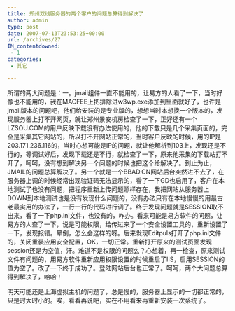 ```yaml
---
title: 郑州双线服务器的两个客户的问题总算得到解决了
author: admin
type: post
date: 2007-07-13T23:53:25+00:00
url: /archives/27
IM_contentdowned:
 - 1
categories:
 - 其它

---
```

所谓的两大问题是：一。jmail组件一直不能用的，让易方的人看了一下，当时好像也不能用的，我在MACFEE上把排除进w3wp.exe添加到里面就好了，也许是jmail版本的问题吧，他们给安装的是专业版的，想想当时本想换一个版本的，发现服务器上打不开网页，就让郑州景安机房检查了一下，正好还有一个LZSOU.COM的用户反映下载没有办法使用的，他的下载只是几个采集页面的，完全是采集其它网站的，所以打不开网站正常的，当时客户反映的时候，用的IP是203.171.236.116的，当时心想可能是IP的问题，就让他解析到103上，发现还是不行的，等调试好后，发现下载还是不行，就检查了一下，原来他采集的下载站打不开了，呵呵，没有想到解决另一个问题的时候也把这个给解决了。到止为止，JMAIL的问题总算解决了。另一个就是一个BBAD.CN网站后台突然进不去了，在服务器上调的时候经常出现验证码无法显示的，看了一下GD也启用了，客户在本地测试了也没有问题，把程序重新上传问题照样存在，我把网站从服务器上DOWN到本地测试也是没有发现什么问题的，没有办法只有在本地慢慢的用最古老最实用的办法了，一行一行的代码进行调了。终于发现问题就是SESSION取不出来，看了一下php.ini文件，也没有的，咋办。看来可能是易方软件的问题，让易方的人查了一下，说是可能权限，给传过来了一个安全设置工具的，重新设置了一下，发现报错。晕倒，怎么会这样的呀。后来发现Editpuls打开了php.ini文件的，关闭重装应用安全配置，OK，一切正常。重新打开原来的测试页面发现session还是为空值，汗。难道不是权限的问题么？心想着，再一检查，原来测试文件有问题的，用易方软件重新应用权限设置的时候重启了IIS，启用SESSION的值为空了。改了一下终于成功了。登陆网站后台也正常了。呵呵，两个大问题总算得到解决了，哈哈！

明天可能还是上海虚拟主机的问题了，总是慢的，服务器上显示的一切都正常的，只是时大时小的。唉，看看再说吧，实在不用看来再重新安装一次系统了。